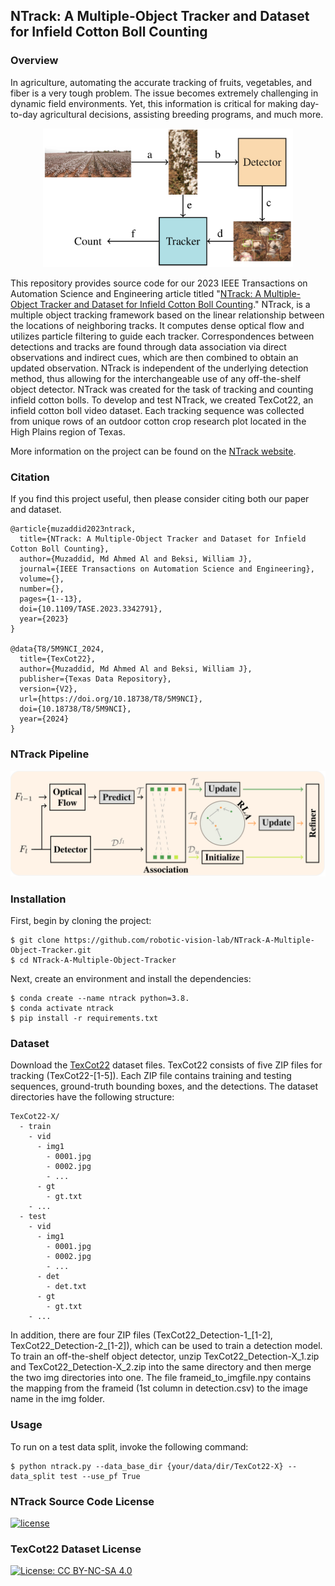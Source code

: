 ## NTrack: A Multiple-Object Tracker and Dataset for Infield Cotton Boll Counting

### Overview

In agriculture, automating the accurate tracking of fruits, vegetables, and
fiber is a very tough problem. The issue becomes extremely challenging in
dynamic field environments. Yet, this information is critical for making
day-to-day agricultural decisions, assisting breeding programs, and much more.

<p align="center">
  <img src="images/overview.png" alt="overview" width="400"/>
</p>

This repository provides source code for our 2023 IEEE Transactions on
Automation Science and Engineering article titled "[NTrack: A Multiple-Object
Tracker and Dataset for Infield Cotton Boll
Counting](https://arxiv.org/pdf/2312.10922.pdf)." NTrack, is a multiple object
tracking framework based on the linear relationship between the locations of
neighboring tracks. It computes dense optical flow and utilizes particle
filtering to guide each tracker. Correspondences between detections and tracks
are found through data association via direct observations and indirect cues,
which are then combined to obtain an updated observation. NTrack is independent
of the underlying detection method, thus allowing for the interchangeable use
of any off-the-shelf object detector. NTrack was created for the task of
tracking and counting infield cotton bolls. To develop and test NTrack, we
created TexCot22, an infield cotton boll video dataset. Each tracking sequence
was collected from unique rows of an outdoor cotton crop research plot located
in the High Plains region of Texas. 

More information on the project can be found on the 
[NTrack website](https://robotic-vision-lab.github.io/ntrack).

### Citation

If you find this project useful, then please consider citing both our paper and
dataset.

```bibitex
@article{muzaddid2023ntrack,
  title={NTrack: A Multiple-Object Tracker and Dataset for Infield Cotton Boll Counting},
  author={Muzaddid, Md Ahmed Al and Beksi, William J},
  journal={IEEE Transactions on Automation Science and Engineering},
  volume={},
  number={},
  pages={1--13},
  doi={10.1109/TASE.2023.3342791},
  year={2023}
}

@data{T8/5M9NCI_2024,
  title={TexCot22},
  author={Muzaddid, Md Ahmed Al and Beksi, William J},
  publisher={Texas Data Repository},
  version={V2},
  url={https://doi.org/10.18738/T8/5M9NCI},
  doi={10.18738/T8/5M9NCI},
  year={2024}
}
```

### NTrack Pipeline 

<p align="center">
  <img src="images/ntrack_pipeline.png" alt="model_architecture" width="800"/>
</p>

### Installation 

First, begin by cloning the project:

    $ git clone https://github.com/robotic-vision-lab/NTrack-A-Multiple-Object-Tracker.git
    $ cd NTrack-A-Multiple-Object-Tracker

Next, create an environment and install the dependencies:

    $ conda create --name ntrack python=3.8.
    $ conda activate ntrack
    $ pip install -r requirements.txt

### Dataset 

Download the [TexCot22](https://doi.org/10.18738/T8/5M9NCI) dataset files.
TexCot22 consists of five ZIP files for tracking (TexCot22-[1-5]). Each ZIP file
contains training and testing sequences, ground-truth bounding boxes, and the
detections. The dataset directories have the following structure:

```
TexCot22-X/
  - train
    - vid
      - img1
        - 0001.jpg
        - 0002.jpg
        - ...
      - gt
        - gt.txt
    - ... 
  - test
    - vid
      - img1
        - 0001.jpg
        - 0002.jpg
        - ...
      - det
        - det.txt
      - gt
        - gt.txt
    - ...
```

In addition, there are four ZIP files (TexCot22_Detection-1_[1-2],
TexCot22_Detection-2_[1-2]), which can be used to train a detection model.  To
train an off-the-shelf object detector, unzip TexCot22_Detection-X_1.zip and
TexCot22_Detection-X_2.zip into the same directory and then merge the two img
directories into one. The file frameid_to_imgfile.npy contains the mapping from
the frameid (1st column in detection.csv) to the image name in the img folder. 

### Usage 

To run on a test data split, invoke the following command: 

    $ python ntrack.py --data_base_dir {your/data/dir/TexCot22-X} --data_split test --use_pf True


### NTrack Source Code License

[![license](https://img.shields.io/badge/license-Apache%202-blue)](https://github.com/robotic-vision-lab/NTrack-A-Multiple-Object-Tracker/blob/main/LICENSE)

### TexCot22 Dataset License

[![License: CC BY-NC-SA 4.0](https://img.shields.io/badge/License-CC_BY--NC--SA_4.0-lightgrey.svg)](https://creativecommons.org/licenses/by-nc-sa/4.0/)
